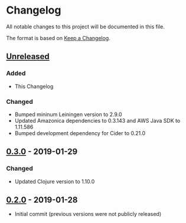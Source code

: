 # Changelog
All notable changes to this project will be documented in this file.

The format is based on [Keep a Changelog](http://keepachangelog.com/en/1.0.0/).

## [Unreleased]
### Added
- This Changelog

### Changed
- Bumped mininum Leiningen version to 2.9.0
- Updated Amazonica dependencies to 0.3.143 and AWS Java SDK to 1.11.586
- Bumped development dependency for Cider to 0.21.0
 
## [0.3.0] - 2019-01-29
### Changed
- Updated Clojure version to 1.10.0

## [0.2.0] - 2019-01-28
- Initial commit (previous versions were not publicly released)

[UNRELEASED]:  https://github.com/magnetcoop/buddy-auth.jwt-oidc/compare/v0.4.0...HEAD
[0.4.0]: https://github.com/magnetcoop/buddy-auth.jwt-oidc/releases/tag/v0.4.0
[0.3.0]: https://github.com/magnetcoop/buddy-auth.jwt-oidc/releases/tag/v0.3.0
[0.2.0]: https://github.com/magnetcoop/buddy-auth.jwt-oidc/releases/tag/v0.2.0

